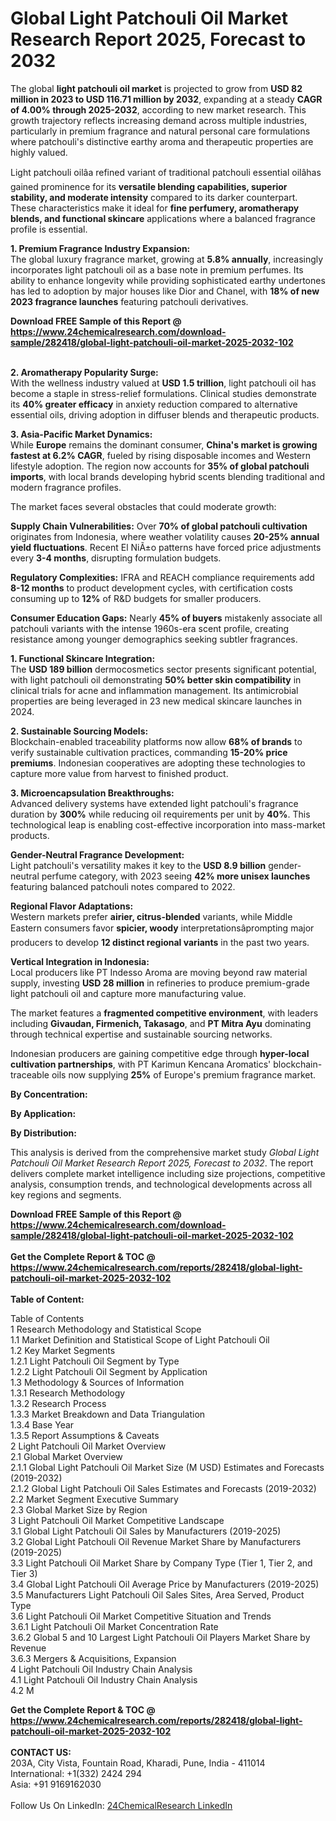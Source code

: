 <h1>Global Light Patchouli Oil Market Research Report 2025, Forecast to 2032</h1><p>The global <strong>light patchouli oil market</strong> is projected to grow from <strong>USD 82 million in 2023 to USD 116.71 million by 2032</strong>, expanding at a steady <strong>CAGR of 4.00% through 2025-2032</strong>, according to new market research. This growth trajectory reflects increasing demand across multiple industries, particularly in premium fragrance and natural personal care formulations where patchouli's distinctive earthy aroma and therapeutic properties are highly valued.</p><p>Light patchouli oilâa refined variant of traditional patchouli essential oilâhas gained prominence for its <strong>versatile blending capabilities, superior stability, and moderate intensity</strong> compared to its darker counterpart. These characteristics make it ideal for <strong>fine perfumery, aromatherapy blends, and functional skincare</strong> applications where a balanced fragrance profile is essential.</p><p><strong>1. Premium Fragrance Industry Expansion:</strong><br>
The global luxury fragrance market, growing at <strong>5.8% annually</strong>, increasingly incorporates light patchouli oil as a base note in premium perfumes. Its ability to enhance longevity while providing sophisticated earthy undertones has led to adoption by major houses like Dior and Chanel, with <strong>18% of new 2023 fragrance launches</strong> featuring patchouli derivatives.</p><div><b>Download FREE Sample of this Report @ 
            <a href="https://www.24chemicalresearch.com/download-sample/282418/global-light-patchouli-oil-market-2025-2032-102">
            https://www.24chemicalresearch.com/download-sample/282418/global-light-patchouli-oil-market-2025-2032-102</a></b></div><br><p><strong>2. Aromatherapy Popularity Surge:</strong><br>
With the wellness industry valued at <strong>USD 1.5 trillion</strong>, light patchouli oil has become a staple in stress-relief formulations. Clinical studies demonstrate its <strong>40% greater efficacy</strong> in anxiety reduction compared to alternative essential oils, driving adoption in diffuser blends and therapeutic products.</p><p><strong>3. Asia-Pacific Market Dynamics:</strong><br>
While <strong>Europe</strong> remains the dominant consumer, <strong>China's market is growing fastest at 6.2% CAGR</strong>, fueled by rising disposable incomes and Western lifestyle adoption. The region now accounts for <strong>35% of global patchouli imports</strong>, with local brands developing hybrid scents blending traditional and modern fragrance profiles.</p><p>The market faces several obstacles that could moderate growth:</p><p><strong>Supply Chain Vulnerabilities:</strong> Over <strong>70% of global patchouli cultivation</strong> originates from Indonesia, where weather volatility causes <strong>20-25% annual yield fluctuations</strong>. Recent El NiÃ±o patterns have forced price adjustments every <strong>3-4 months</strong>, disrupting formulation budgets.</p><p><strong>Regulatory Complexities:</strong> IFRA and REACH compliance requirements add <strong>8-12 months</strong> to product development cycles, with certification costs consuming up to <strong>12%</strong> of R&amp;D budgets for smaller producers.</p><p><strong>Consumer Education Gaps:</strong> Nearly <strong>45% of buyers</strong> mistakenly associate all patchouli variants with the intense 1960s-era scent profile, creating resistance among younger demographics seeking subtler fragrances.</p><p><strong>1. Functional Skincare Integration:</strong><br>
The <strong>USD 189 billion</strong> dermocosmetics sector presents significant potential, with light patchouli oil demonstrating <strong>50% better skin compatibility</strong> in clinical trials for acne and inflammation management. Its antimicrobial properties are being leveraged in 23 new medical skincare launches in 2024.</p><p><strong>2. Sustainable Sourcing Models:</strong><br>
Blockchain-enabled traceability platforms now allow <strong>68% of brands</strong> to verify sustainable cultivation practices, commanding <strong>15-20% price premiums</strong>. Indonesian cooperatives are adopting these technologies to capture more value from harvest to finished product.</p><p><strong>3. Microencapsulation Breakthroughs:</strong><br>
Advanced delivery systems have extended light patchouli's fragrance duration by <strong>300%</strong> while reducing oil requirements per unit by <strong>40%</strong>. This technological leap is enabling cost-effective incorporation into mass-market products.</p><p><strong>Gender-Neutral Fragrance Development:</strong><br>
    Light patchouli's versatility makes it key to the <strong>USD 8.9 billion</strong> gender-neutral perfume category, with 2023 seeing <strong>42% more unisex launches</strong> featuring balanced patchouli notes compared to 2022.</p><p><strong>Regional Flavor Adaptations:</strong><br>
    Western markets prefer <strong>airier, citrus-blended</strong> variants, while Middle Eastern consumers favor <strong>spicier, woody</strong> interpretationsâprompting major producers to develop <strong>12 distinct regional variants</strong> in the past two years.</p><p><strong>Vertical Integration in Indonesia:</strong><br>
    Local producers like PT Indesso Aroma are moving beyond raw material supply, investing <strong>USD 28 million</strong> in refineries to produce premium-grade light patchouli oil and capture more manufacturing value.</p><p>The market features a <strong>fragmented competitive environment</strong>, with leaders including <strong>Givaudan, Firmenich, Takasago</strong>, and <strong>PT Mitra Ayu</strong> dominating through technical expertise and sustainable sourcing networks.</p><p>Indonesian producers are gaining competitive edge through <strong>hyper-local cultivation partnerships</strong>, with PT Karimun Kencana Aromatics' blockchain-traceable oils now supplying <strong>25%</strong> of Europe's premium fragrance market.</p><p><strong>By Concentration:</strong></p><p><strong>By Application:</strong></p><p><strong>By Distribution:</strong></p><p>This analysis is derived from the comprehensive market study <em>Global Light Patchouli Oil Market Research Report 2025, Forecast to 2032</em>. The report delivers complete market intelligence including size projections, competitive analysis, consumption trends, and technological developments across all key regions and segments.</p><div><b>Download FREE Sample of this Report @ 
            <a href="https://www.24chemicalresearch.com/download-sample/282418/global-light-patchouli-oil-market-2025-2032-102">
            https://www.24chemicalresearch.com/download-sample/282418/global-light-patchouli-oil-market-2025-2032-102</a></b></div><br><div><b>Get the Complete Report & TOC @ 
            <a href="https://www.24chemicalresearch.com/reports/282418/global-light-patchouli-oil-market-2025-2032-102">
            https://www.24chemicalresearch.com/reports/282418/global-light-patchouli-oil-market-2025-2032-102</a></b></div><br>
            <b>Table of Content:</b><p>Table of Contents<br />
1 Research Methodology and Statistical Scope<br />
1.1 Market Definition and Statistical Scope of Light Patchouli Oil<br />
1.2 Key Market Segments<br />
1.2.1 Light Patchouli Oil Segment by Type<br />
1.2.2 Light Patchouli Oil Segment by Application<br />
1.3 Methodology & Sources of Information<br />
1.3.1 Research Methodology<br />
1.3.2 Research Process<br />
1.3.3 Market Breakdown and Data Triangulation<br />
1.3.4 Base Year<br />
1.3.5 Report Assumptions & Caveats<br />
2 Light Patchouli Oil Market Overview<br />
2.1 Global Market Overview<br />
2.1.1 Global Light Patchouli Oil Market Size (M USD) Estimates and Forecasts (2019-2032)<br />
2.1.2 Global Light Patchouli Oil Sales Estimates and Forecasts (2019-2032)<br />
2.2 Market Segment Executive Summary<br />
2.3 Global Market Size by Region<br />
3 Light Patchouli Oil Market Competitive Landscape<br />
3.1 Global Light Patchouli Oil Sales by Manufacturers (2019-2025)<br />
3.2 Global Light Patchouli Oil Revenue Market Share by Manufacturers (2019-2025)<br />
3.3 Light Patchouli Oil Market Share by Company Type (Tier 1, Tier 2, and Tier 3)<br />
3.4 Global Light Patchouli Oil Average Price by Manufacturers (2019-2025)<br />
3.5 Manufacturers Light Patchouli Oil Sales Sites, Area Served, Product Type<br />
3.6 Light Patchouli Oil Market Competitive Situation and Trends<br />
3.6.1 Light Patchouli Oil Market Concentration Rate<br />
3.6.2 Global 5 and 10 Largest Light Patchouli Oil Players Market Share by Revenue<br />
3.6.3 Mergers & Acquisitions, Expansion<br />
4 Light Patchouli Oil Industry Chain Analysis<br />
4.1 Light Patchouli Oil Industry Chain Analysis<br />
4.2 M</p><div><b>Get the Complete Report & TOC @ 
            <a href="https://www.24chemicalresearch.com/reports/282418/global-light-patchouli-oil-market-2025-2032-102">
            https://www.24chemicalresearch.com/reports/282418/global-light-patchouli-oil-market-2025-2032-102</a></b></div><br><b>CONTACT US:</b><br>
            203A, City Vista, Fountain Road, Kharadi, Pune, India - 411014<br>
            International: +1(332) 2424 294<br>
            Asia: +91 9169162030 <br><br>
            Follow Us On LinkedIn: <a href="https://www.linkedin.com/company/24chemicalresearch/">24ChemicalResearch LinkedIn</a>